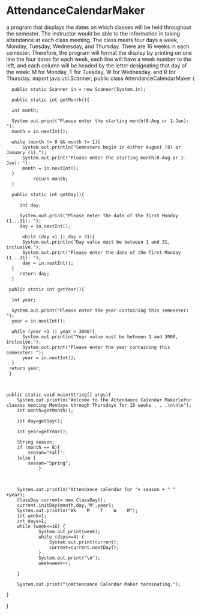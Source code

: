 # AttendanceCalendarMaker
a program that displays the dates on which classes will be held throughout the semester.  The instructor would be able to the information in taking attendance at each class meeting.  The class meets four days a week, Monday, Tuesday, Wednesday, and Thursday.  There are 16 weeks in each semester.  Therefore, the program will format the display by printing on one line the four dates for each week, each line will have a week number to the left, and each column will be headed by the letter designating that day of the week: M for Monday, T for Tuesday, W for Wednesday, and R for Thursday.
import java.util.Scanner;
public class AttendanceCalendarMaker {

      public static Scanner in = new Scanner(System.in);

      public static int getMonth(){

      int month;

      System.out.print("Please enter the starting month(8-Aug or 1-Jan): ");
      month = in.nextInt();

      while (month != 8 && month != 1){
          System.out.println("Semesters begin in either August (8) or January (1).");
          System.out.print("Please enter the starting month(8-Aug or 1-Jan): ");
          month = in.nextInt();
      }
              return month;
      }

      public static int getDay(){

         int day;

         System.out.print("Please enter the date of the first Monday (1...31): ");
         day = in.nextInt();

          while (day <1 || day > 31){
          System.out.println("Day value must be between 1 and 31, inclusive.");
          System.out.print("Please enter the date of the first Monday (1...31): ");
          day = in.nextInt();
      }
         return day;
      }

     public static int getYear(){

      int year;

      System.out.print("Please enter the year containing this semeseter: ");
      year = in.nextInt();

      while (year <1 || year > 3000){
          System.out.println("Year value must be between 1 and 3000, inclusive.");
          System.out.print("Please enter the year containing this semeseter: ");
          year = in.nextInt();
      }
     return year;
     }



    public static void main(String[] args){
        System.out.println("Welcome to the Attendance Calendar Maker\nfor classes meeting Mondays through Thursdays for 16 weeks . . .\n\n\n");
        int month=getMonth();

        int day=getDay();

        int year=getYear();
        
        String season;
        if (month == 8){
            season="Fall";
        }else {
            season="Spring";
                }


        
        System.out.println("Attendance calendar for "+ season + " " +year);
        ClassDay current= new ClassDay();
        current.initDay(month,day,'M',year);
        System.out.println("Wk    M    T    W    R");
        int week=1;
        int days=1;
        while (week<=16) {
                System.out.print(week);
                while (days<=4) {
                    System.out.print(current);
                    current=current.nextDay();
                }
                System.out.print("\n");
                week=week++;

        }

        System.out.print("\nAttendance Calendar Maker terminating.");

    }

}
